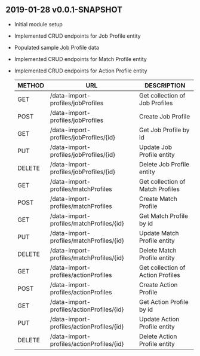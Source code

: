 ## 2019-01-28 v0.0.1-SNAPSHOT
* Initial module setup
* Implemented CRUD endpoints for Job Profile entity
* Populated sample Job Profile data
* Implemented CRUD endpoints for Match Profile entity
* Implemented CRUD endpoints for Action Profile entity

    | METHOD |             URL                          | DESCRIPTION                       |
    |--------|------------------------------------------|-----------------------------------|
    | GET    | /data-import-profiles/jobProfiles        | Get collection of Job Profiles    |
    | POST   | /data-import-profiles/jobProfiles        | Create Job Profile                |
    | GET    | /data-import-profiles/jobProfiles/{id}   | Get Job Profile by id             |
    | PUT    | /data-import-profiles/jobProfiles/{id}   | Update Job Profile entity         |
    | DELETE | /data-import-profiles/jobProfiles/{id}   | Delete Job Profile entity         |
    | GET    | /data-import-profiles/matchProfiles      | Get collection of Match Profiles  |
    | POST   | /data-import-profiles/matchProfiles      | Create Match Profile              |
    | GET    | /data-import-profiles/matchProfiles/{id} | Get Match Profile by id           |
    | PUT    | /data-import-profiles/matchProfiles/{id} | Update Match Profile entity       |
    | DELETE | /data-import-profiles/matchProfiles/{id} | Delete Match Profile entity       |
    | GET    | /data-import-profiles/actionProfiles     | Get collection of Action Profiles |
    | POST   | /data-import-profiles/actionProfiles     | Create Action Profile             |
    | GET    | /data-import-profiles/actionProfiles/{id}| Get Action Profile by id          |
    | PUT    | /data-import-profiles/actionProfiles/{id}| Update Action Profile entity      |
    | DELETE | /data-import-profiles/actionProfiles/{id}| Delete Action Profile entity      |
